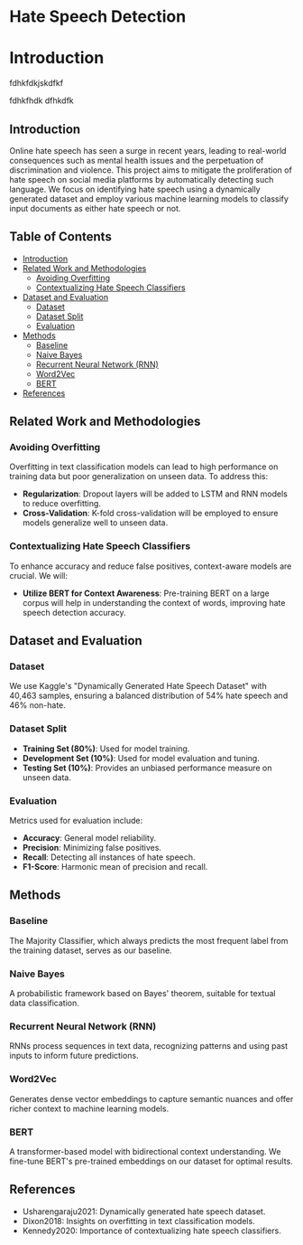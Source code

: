 # Hate Speech Detection

# Introduction
fdhkfdkjskdfkf

fdhkfhdk
dfhkdfk

## Introduction
Online hate speech has seen a surge in recent years, leading to real-world consequences such as mental health issues and the perpetuation of discrimination and violence. This project aims to mitigate the proliferation of hate speech on social media platforms by automatically detecting such language. We focus on identifying hate speech using a dynamically generated dataset and employ various machine learning models to classify input documents as either hate speech or not.



## Table of Contents
- [Introduction](#introduction)
- [Related Work and Methodologies](#related-work-and-methodologies)
  - [Avoiding Overfitting](#avoiding-overfitting)
  - [Contextualizing Hate Speech Classifiers](#contextualizing-hate-speech-classifiers)
- [Dataset and Evaluation](#dataset-and-evaluation)
  - [Dataset](#dataset)
  - [Dataset Split](#dataset-split)
  - [Evaluation](#evaluation)
- [Methods](#methods)
  - [Baseline](#baseline)
  - [Naive Bayes](#naive-bayes)
  - [Recurrent Neural Network (RNN)](#recurrent-neural-network)
  - [Word2Vec](#word2vec)
  - [BERT](#bert)
- [References](#references)

## Related Work and Methodologies

### Avoiding Overfitting
Overfitting in text classification models can lead to high performance on training data but poor generalization on unseen data. To address this:
- **Regularization**: Dropout layers will be added to LSTM and RNN models to reduce overfitting.
- **Cross-Validation**: K-fold cross-validation will be employed to ensure models generalize well to unseen data.

### Contextualizing Hate Speech Classifiers
To enhance accuracy and reduce false positives, context-aware models are crucial. We will:
- **Utilize BERT for Context Awareness**: Pre-training BERT on a large corpus will help in understanding the context of words, improving hate speech detection accuracy.

## Dataset and Evaluation

### Dataset
We use Kaggle's "Dynamically Generated Hate Speech Dataset" with 40,463 samples, ensuring a balanced distribution of 54% hate speech and 46% non-hate.

### Dataset Split
- **Training Set (80%)**: Used for model training.
- **Development Set (10%)**: Used for model evaluation and tuning.
- **Testing Set (10%)**: Provides an unbiased performance measure on unseen data.

### Evaluation
Metrics used for evaluation include:
- **Accuracy**: General model reliability.
- **Precision**: Minimizing false positives.
- **Recall**: Detecting all instances of hate speech.
- **F1-Score**: Harmonic mean of precision and recall.

## Methods

### Baseline
The Majority Classifier, which always predicts the most frequent label from the training dataset, serves as our baseline.

### Naive Bayes
A probabilistic framework based on Bayes' theorem, suitable for textual data classification.

### Recurrent Neural Network (RNN)
RNNs process sequences in text data, recognizing patterns and using past inputs to inform future predictions.

### Word2Vec
Generates dense vector embeddings to capture semantic nuances and offer richer context to machine learning models.

### BERT
A transformer-based model with bidirectional context understanding. We fine-tune BERT's pre-trained embeddings on our dataset for optimal results.

## References
- Usharengaraju2021: Dynamically generated hate speech dataset.
- Dixon2018: Insights on overfitting in text classification models.
- Kennedy2020: Importance of contextualizing hate speech classifiers.
